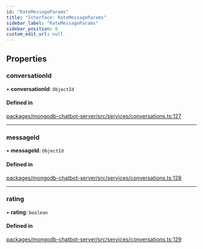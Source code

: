 ```yaml
---
id: "RateMessageParams"
title: "Interface: RateMessageParams"
sidebar_label: "RateMessageParams"
sidebar_position: 0
custom_edit_url: null
---
```


## Properties

### conversationId

• **conversationId**: `ObjectId`

#### Defined in

[packages/mongodb-chatbot-server/src/services/conversations.ts:127](https://github.com/mongodben/chatbot/blob/4bc75a7/packages/mongodb-chatbot-server/src/services/conversations.ts#L127)

___

### messageId

• **messageId**: `ObjectId`

#### Defined in

[packages/mongodb-chatbot-server/src/services/conversations.ts:128](https://github.com/mongodben/chatbot/blob/4bc75a7/packages/mongodb-chatbot-server/src/services/conversations.ts#L128)

___

### rating

• **rating**: `boolean`

#### Defined in

[packages/mongodb-chatbot-server/src/services/conversations.ts:129](https://github.com/mongodben/chatbot/blob/4bc75a7/packages/mongodb-chatbot-server/src/services/conversations.ts#L129)
